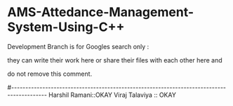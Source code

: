 # AMS-Attedance-Management-System-Using-C++

Development Branch is for Googles search only :

they can write their work here or share their files with each other here and

do not remove this comment.

#------------------------------------------------------------------------------------------
Harshil Ramani::OKAY
Viraj Talaviya :: OKAY


